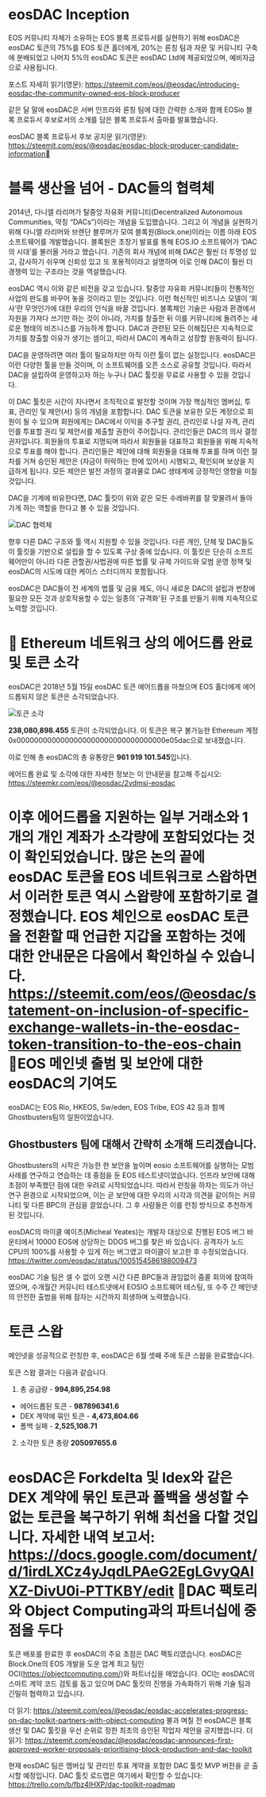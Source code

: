 eos**DAC Inception**
===

EOS 커뮤니티 자체가 소유하는 EOS 블록 프로듀서를 실현하기 위해 eosDAC은 eosDAC 토큰의 75%를 EOS 토큰 홀더에게, 20%는 론칭 팀과 자문 및 커뮤니티 구축에 분배되었고 나머지 5%의 eosDAC 토큰은 eosDAC Ltd에 제공되었으며, 예비자금으로 사용됩니다.

포스트 자세히 읽기(영문): <https://steemit.com/eos/@eosdac/introducing-eosdac-the-community-owned-eos-block-producer>

같은 달 말에 eosDAC은 서버 인프라와 론칭 팀에 대한 간략한 소개와 함께 EOSio 블록 프로듀서 후보로서의 소개를 담은 블록 프로듀서 출마를 발표했습니다.

eosDAC 블록 프로듀서 후보 공지문 읽기(영문): <https://steemit.com/eos/@eosdac/eosdac-block-producer-candidate-information>

블록 생산을 넘어 - DAC들의 협력체
===

2014년, 다니엘 라리머가 탈중앙 자유화 커뮤니티(Decentralized Autonomous Communities, 약칭 “DACs”)이라는 개념을 도입했습니다. 그리고 이 개념을 실현하기 위해 다니엘 라리머와 브렌단 블루머가 모여 블록원(Block.one)이라는 이름 아래 EOS 소프트웨어를 개발했습니다. 블록원은 초창기 발표를 통해 EOS.IO 소프트웨어가 ‘DAC의 시대’를 불러올 거라고 했습니다. 기존의 회사 개념에 비해 DAC은 훨씬 더 투명성 있고, 감사하기 쉬우며 신뢰성 있고 또 포용적이라고 설명하며 이로 인해 DAC이 훨씬 더 경쟁력 있는 구조라는 것을 역설했습니다.

eosDAC 역시 이와 같은 비전을 갖고 있습니다. 탈중앙 자유화 커뮤니티들이 전통적인 사업의 판도를 바꾸어 놓을 것이라고 믿는 것입니다. 이런 혁신적인 비즈니스 모델이 ‘회사’란 무엇인가에 대한 우리의 인식을 바꿀 것입니다. 블록체인 기술은 사람과 환경에서 자원을 가져다 쓰기만 하는 것이 아니라, 가치를 창출한 뒤 이를 커뮤니티에 돌려주는 새로운 형태의 비즈니스를 가능하게 합니다. DAC과 관련된 모든 이해집단은 지속적으로 가치를 창출할 이유가 생기는 셈이고, 따라서 DAC이 계속하고 성장할 원동력이 됩니다.


DAC을 운영하려면 여러 툴이 필요하지만 아직 이런 툴이 없는 실정입니다. eosDAC은 이런 다양한 툴을 만들 것이며, 이 소프트웨어를 오픈 소스로 공유할 것입니다. 따라서 DAC을 설립하여 운영하고자 하는 누구나 DAC 툴킷을 무료로 사용할 수 있을 것입니다.

이 DAC 툴킷은 시간이 지나면서 조직적으로 발전할 것이며 가장 핵심적인 멤버십, 투표, 관리인 및 제안(서) 등의 개념을 포함합니다. DAC 토큰을 보유한 모든 계정으로 회원이 될 수 있으며 회원에게는 DAC에서 이익을 추구할 권리, 관리인로 나설 자격, 관리인를 투표할 권리 및 제안서를 제출할 권한이 주어집니다. 관리인들은 DAC의 의사 결정권자입니다. 회원들의 투표로 지명되며 따라서 회원들을 대표하고 회원들을 위해 지속적으로 투표를 해야 합니다. 관리인들은 제안에 대해 회원들을 대표해 투표를 하며 이런 절차를 거쳐 승인된 제안은 (자금이 허락하는 한에 있어서) 시행되고, 확인되며 보상을 지급하게 됩니다. 모든 제안은 발전 과정의 결과물로 DAC 생태계에 긍정적인 영향을 미칠 것입니다.

DAC을 기계에 비유한다면, DAC 툴킷이 위와 같은 모든 수레바퀴를 잘 맞물려서 돌아가게 하는 역할을 한다고 볼 수 있을 것입니다.


![DAC 협력체](/assets/history/dac-enabler.png)

향후 다른 DAC 구조와 툴 역시 지원할 수 있을 것입니다. 다른 개인, 단체 및 DAC들도 이 툴킷을 기반으로 설립을 할 수 있도록 구상 중에 있습니다. 이 툴킷은 단순히 소프트웨어만이 아니라 다른 관할권/사법권에 따른 법률 및 규제 가이드와 모범 운영 정책 및 eosDAC의 시도에 대한 케이스 스터디까지 포함됩니다.

eosDAC은 DAC들이 전 세계의 법률 및 금융 제도, 아니 새로운 DAC의 설립과 번창에 필요한 모든 것과 상호작용할 수 있는 일종의 '규격화'된 구조를 만들기 위해 지속적으로 노력할 것입니다.



Ethereum 네트워크 상의 에어드롭 완료 및 토큰 소각
===

eosDAC은 2018년 5월 15일 eosDAC 토큰 에어드롭을 마쳤으며 EOS 홀더에게 에어드롭되지 않은 토큰은 소각되었습니다.

![토큰 소각](/assets/history/token-burn.png)

**238,080,898.455** 토큰이 소각되었습니다. 이 토큰은 복구 불가능한 Ethereum 계정0x0000000000000000000000000000000000e05dac으로 보내졌습니다. 

이로 인해 총 eosDAC의 총 유통량은 **961 919 101.545**입니다.

에어드롭 완료 및 소각에 대한 자세한 정보는 이 안내문을 참고해 주십시오: <https://steemkr.com/eos/@eosdac/2vdmsj-eosdac>

이후 에어드롭을 지원하는 일부 거래소와 1개의 개인 계좌가 소각량에 포함되었다는 것이 확인되었습니다. 많은 논의 끝에 eosDAC 토큰을 EOS 네트워크로 스왑하면서 이러한 토큰 역시 스왑량에 포함하기로 결정했습니다. EOS 체인으로 eosDAC 토큰을 전환할 때 언급한 지갑을 포함하는 것에 대한 안내문은 다음에서 확인하실 수 있습니다.
<https://steemit.com/eos/@eosdac/statement-on-inclusion-of-specific-exchange-wallets-in-the-eosdac-token-transition-to-the-eos-chain>

EOS 메인넷 출범 및 보안에 대한 eosDAC의 기여도
===
eosDAC는 EOS Rio, HKEOS, Sw/eden, EOS Tribe, EOS 42 등과 함께 Ghostbusters팀의 일원이었습니다.

Ghostbusters 팀에 대해서 간략히 소개해 드리겠습니다.
---

Ghostbusters의 시작은 가능한 한 보안을 높이며 eosio 소프트웨어를 실행하는 모범 사례를 연구하고 연습하는 데 중점을 둔 EOS 테스트넷이었습니다. 인프라 보안에 대해 초점이 부족했던 점에 대한 우려로 시작되었습니다. 따라서 런칭을 하자는 의도가 아닌 연구 환경으로 시작되었으며, 이는 곧 보안에 대한 우리의 시각과 의견을 같이하는 커뮤니티 및 다른 BPC의 관심을 끌었습니다. 그 후 사람들은 이를 런칭 방식으로 추천하게 된 것입니다.

eosDAC의 마이클 예이츠(Micheal Yeates)는 개발자 대상으로 진행된 EOS 버그 바운티에서 10000 EOS에 상당하는 DDOS 버그를 찾은 바 있습니다. 공격자가 노드 CPU의 100%를 사용할 수 있게 하는 버그였고 마이클이 보고한 후 수정되었습니다.
<https://twitter.com/eosdac/status/1005154586188009473>

eosDAC 기술 팀은 셀 수 없이 오랜 시간 다른 BPC들과 끊임없이 줌콜 회의에 참여하였으며, 수개월간 커뮤니티 테스트넷에서 EOSIO 소프트웨어 테스팅, 또 수주 간 메인넷의 안전한 출범을 위해 잠자는 시간까지 희생하며 노력했습니다.

토큰 스왑
===

메인넷을 성공적으로 런칭한 후, eosDAC은 6월 셋째 주에 토큰 스왑을 완료했습니다.

토큰 스왑 결과는 다음과 같습니다.
 1. 총 공급량 - **994,895,254.98**
   * 에어드롭된 토큰 - **987896341.6**
   * DEX 계약에 묶인 토큰 -  **4,473,804.66**
   * 폴백 실패 - **2,525,108.71**
 2. 소각한 토큰 총량 **205097655.6**

eosDAC은 Forkdelta 및 Idex와 같은 DEX 계약에 묶인 토큰과 폴백을 생성할 수 없는 토큰을 복구하기 위해 최선을 다할 것입니다.
자세한 내역 보고서: <https://docs.google.com/document/d/1irdLXCz4yJqdLPAeG2EgLGvyQAlXZ-DivU0i-PTTKBY/edit>

DAC 팩토리와 Object Computing과의 파트너십에 중점을 두다
===

토큰 배포를 완료한 후 eosDAC의 주요 초점은 DAC 팩토리였습니다. eosDAC은 Block.One의 EOS 개발을 도운 업계 최고 팀인 OCI(https://objectcomputing.com/)와 파트너십을 매었습니다. OCI는 eosDAC의 스마트 계약 코드 검토를 돕고 있으며 DAC 툴킷의 진행을 가속화하기 위해 기술 팀과 긴밀히 협력하고 있습니다.

더 읽기: <https://steemit.com/eos/@eosdac/eosdac-accelerates-progress-on-dac-toolkit-partners-with-object-computing>
불과 며칠 전 eosDAC은 블록 생산 및 DAC 툴킷을 우선 순위로 정한 최초의 승인된 작업자 제안을 공지했씁니다. 더 읽기: <https://steemit.com/eosdac/@eosdac/eosdac-announces-first-approved-worker-proposals-prioritising-block-production-and-dac-toolkit>

현재 eosDAC 팀은 멤버십 및 관리인 투표 계약을 포함한 DAC 툴킷 MVP 버전을 곧 출시할 예정입니다.
DAC 툴킷 로드맵은 여기에서 확인할 수 있습니다: <https://trello.com/b/fbz4IHXP/dac-toolkit-roadmap>